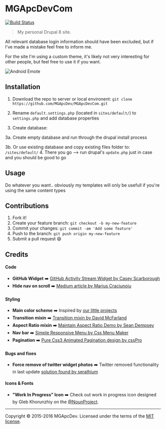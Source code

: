 # MGApcDevCom
[![Build Status](https://travis-ci.org/MGApcDev/MGApcDevCom.svg?branch=master)](https://travis-ci.org/MGApcDev/MGApcDevCom)

> My personal Drupal 8 site. 

All relevant database login information should have been excluded, but if I've made a mistake feel free to inform me.

For the site I'm using a custom theme, it's likely not very interesting for other people, but feel free to use it if you want.

![Android Emote](http://mgapcdev.com/giffy/droid-20.gif)

## Installation
1. Download the repo to server or local environent: `git clone https://github.com/MGApcDev/MGApcDevCom.git`

2. Rename `default.settings.php` (located in `sites/default/`) to `settings.php` and add database properties
3. Create database:

  3a. Create empty database and run through the drupal install process 
  
  3b. Or use existing database and copy existing files folder to: `/sites/default/`
4. There you go --> run drupal's `update.php` just in case and you should be good to go

## Usage
Do whatever you want.. obviously my templates will only be usefull if you're using the same content types

## Contributions
1. Fork it!
2. Create your feature branch: `git checkout -b my-new-feature`
3. Commit your changes: `git commit -am 'Add some feature'`
4. Push to the branch: `git push origin my-new-feature`
5. Submit a pull request :smile:

## Credits

#### Code
- **GitHub Widget** :arrow_right: [GitHub Activity Stream Widget by Casey Scarborough](https://github.com/caseyscarborough/github-activity)
- **Hide nav on scroll** :arrow_right: [Medium article by Marius Craciunoiu](https://medium.com/@mariusc23/hide-header-on-scroll-down-show-on-scroll-up-67bbaae9a78c#.x8e490sdf)

#### Styling
- **Main color scheme** :arrow_right: Inspired by [our little projects](http://ourlittleprojects.com/)
- **Transition mixin** :arrow_right: [Transition mixin by David McFarland](http://codepen.io/sawmac/pen/cayhK/)
- **Aspect Ratio mixin** :arrow_right: [Maintain Aspect Ratio Demo by Sean Dempsey](http://codepen.io/seanseansean/pen/NPwLxg)
- **Nav bar** :arrow_right: [Simple Responsive Menu by Css Menu Maker](http://cssmenumaker.com/menu/simple-responsive-menu)
- **Pagination** :arrow_right: [Pure Css3 Animated Pagination design by cssPro](http://codepen.io/lmacchiavelli/pen/KslLx)

#### Bugs and fixes
- **Force remove of twitter widget photos** :arrow_right: Twitter removed functionality in last update [solution found by serathium](https://twittercommunity.com/t/auto-expand-photos-always-on-for-embedded-timeline/62510/28)

#### Icons & Fonts
- **"Work In Progress" Icon** :arrow_right: Check out work in progress icon designed by Gleb Khorunzhiy on the [@NounProject](https://thenounproject.com/term/work-in-progress/42732).

---

Copyright &copy; 2015-2016 MGApcDev. Licensed under the terms of the [MIT license](LICENSE.md).
